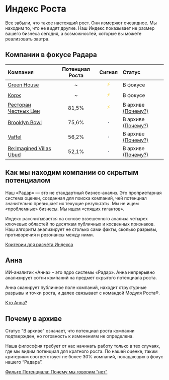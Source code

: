 # Индекс Роста 

Все забыли, что такое настоящий рост.
Они измеряют очевидное. Мы находим то, что не видят другие.
Наш Индекс показывает не размер вашего бизнеса сегодня, а возможностей, которые вы можете реализовать завтра.

## Компании в фокусе Радара

<style>
  .radar-table th:nth-child(2), .radar-table td:nth-child(2),
  .radar-table th:nth-child(3), .radar-table td:nth-child(3) {
    text-align: center;
  }
  .signal-active {
    color: #facc15; /* Яркий золотой/желтый цвет для молнии */
  }
  .signal-passive {
    color: #6b7280; /* Спокойный серый цвет для точки */
    font-weight: bold;
  }
</style>

<div class="radar-table">

| Компания | Потенциал Роста | Сигнал | Статус |
| :--- | :---: | :---: | :--- |
| [Green House](https://grnhs.ru/) | ~ | <span class="signal-active">⚡</span> | В фокусе |
| [Корж](https://korzhcoffee.ru/) | ~ | <span class="signal-active">⚡</span> | В фокусе |
| [Ресторан Честных Цен](https://rchc.ru/) | 81,5% | <span class="signal-active">⚡</span> | В архиве [(Почему?)](/radar/overview.html#почему-в-архиве) |
| [Brooklyn Bowl](https://brooklynbowl.ru/) | 75,6% | <span class="signal-passive">·</span> | В архиве [(Почему?)](/radar/overview.html#почему-в-архиве) |
| [Vaffel](https://vaffel.ru/) | 56,2% | <span class="signal-passive">·</span> | В архиве [(Почему?)](/radar/overview.html#почему-в-архиве) |
| [Re:Imagined Villas Ubud](https://reimaginedvillas.com/) | 52,1% | <span class="signal-passive">·</span> | В архиве [(Почему?)](/radar/overview.html#почему-в-архиве) |

</div>

## Как мы находим компании со скрытым потенциалом
Наш «Радар» — это не стандартный бизнес-анализ. Это проприетарная система оценки, созданная для поиска компаний, чей потенциал значительно превышает их текущие результаты. Мы не ищем «проблемные» бизнесы. Мы ищем «спящих гигантов».

Индекс рассчитывается на основе взвешенного анализа четырех ключевых областей по десяткам публичных и косвенных признаков. Наш алгоритм анализирует не столько сами факты, сколько разрывы, противоречия и резонансы между ними.

[Критерии для расчёта Индекса](/radar/scale_index)

## Анна

ИИ-аналитик «Анна» – это ядро системы «Радар». Анна непрерывно анализирует сотни компаний на предмет скрытого потенциала роста. 

Анна сканирует публичное поле компаний, находит структурные разрывы и точки роста, и далее связывает с командой Модуля Роста®.

[Кто Анна?](/radar/who-is-anna)

## Почему в архиве

Статус "В архиве" означает, что потенциал роста компании подтвержден, но готовность к изменениям не определена.

Наша философия требует от нас начинать работу только в тех случаях, где мы видим потенциал для кратного роста. По нашей оценке, таким критериям соответствует не более 30% компаний, попадающих в фокус нашего “Радара”.

[Фильтр Потенциала: Почему мы говорим “нет”](/radar/filter)
